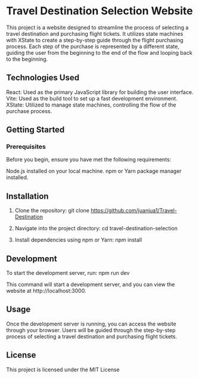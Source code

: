 # Travel Destination Selection Website

This project is a website designed to streamline the process of selecting a travel destination and purchasing flight tickets. It utilizes state machines with XState to create a step-by-step guide through the flight purchasing process. Each step of the purchase is represented by a different state, guiding the user from the beginning to the end of the flow and looping back to the beginning.

## Technologies Used
 React: Used as the primary JavaScript library for building the user interface.
 Vite: Used as the build tool to set up a fast development environment.
 XState: Utilized to manage state machines, controlling the flow of the purchase process.

## Getting Started

### Prerequisites

Before you begin, ensure you have met the following requirements:

Node.js installed on your local machine.
npm or Yarn package manager installed.

## Installation

1. Clone the repository:
git clone https://github.com/juanjua1/Travel-Destination

2. Navigate into the project directory:
cd travel-destination-selection

3. Install dependencies using npm or Yarn:
npm install
   
## Development
To start the development server, run:
npm run dev

This command will start a development server, and you can view the website at http://localhost:3000.

## Usage
Once the development server is running, you can access the website through your browser. Users will be guided through the step-by-step process of selecting a travel destination and purchasing flight tickets.

## License

This project is licensed under the MIT License
